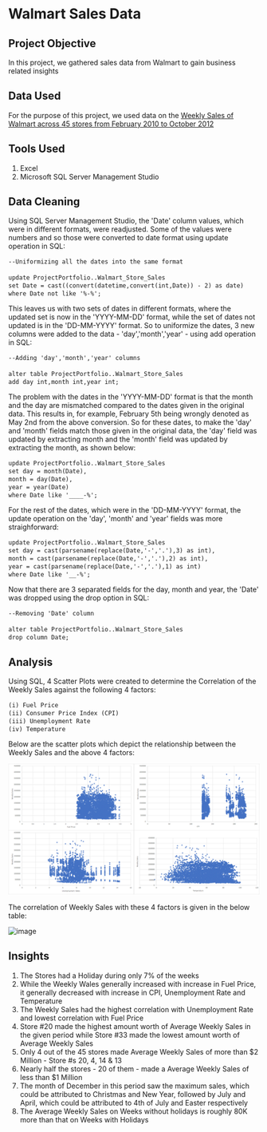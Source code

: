 # Walmart Sales Data

## Project Objective

In this project, we gathered sales data from Walmart to gain business related insights

## Data Used

For the purpose of this project, we used data on the <a href = "https://www.kaggle.com/datasets/rutuspatel/walmart-dataset-retail"> Weekly Sales of Walmart across 45 stores from February 2010 to October 2012 </a>

## Tools Used

1. Excel
2. Microsoft SQL Server Management Studio

## Data Cleaning

Using SQL Server Management Studio, the 'Date' column values, which were in different formats, were readjusted. Some of the values were numbers and so those were converted to date format using update operation in SQL:

    --Uniformizing all the dates into the same format

    update ProjectPortfolio..Walmart_Store_Sales
    set Date = cast((convert(datetime,convert(int,Date)) - 2) as date)
    where Date not like '%-%';

This leaves us with two sets of dates in different formats, where the updated set is now in the 'YYYY-MM-DD' format, while the set of dates not updated is in the 'DD-MM-YYYY' format. So to uniformize the dates, 3 new columns were added to the data - 'day','month','year' - using add operation in SQL:

    --Adding 'day','month','year' columns
    
    alter table ProjectPortfolio..Walmart_Store_Sales
    add day int,month int,year int;

The problem with the dates in the 'YYYY-MM-DD' format is that the month and the day are mismatched compared to the dates given in the original data. This results in, for example, February 5th being wrongly denoted as May 2nd from the above conversion. So for these dates, to make the 'day' and 'month' fields match those given in the original data, the 'day' field was updated by extracting month and the 'month' field was updated by extracting the month, as shown below:

    update ProjectPortfolio..Walmart_Store_Sales
    set day = month(Date),
    month = day(Date),
    year = year(Date)
    where Date like '____-%';

For the rest of the dates, which were in the 'DD-MM-YYYY' format, the update operation on the 'day', 'month' and 'year' fields was more straighforward:

    update ProjectPortfolio..Walmart_Store_Sales
    set day = cast(parsename(replace(Date,'-','.'),3) as int),
    month = cast(parsename(replace(Date,'-','.'),2) as int),
    year = cast(parsename(replace(Date,'-','.'),1) as int)
    where Date like '__-%';

Now that there are 3 separated fields for the day, month and year, the 'Date' was dropped using the drop option in SQL:

    --Removing 'Date' column

    alter table ProjectPortfolio..Walmart_Store_Sales
    drop column Date;

## Analysis

Using SQL, 4 Scatter Plots were created to determine the Correlation of the Weekly Sales against the following 4 factors:

    (i) Fuel Price
    (ii) Consumer Price Index (CPI)
    (iii) Unemployment Rate
    (iv) Temperature

Below are the scatter plots which depict the relationship between the Weekly Sales and the above 4 factors:

![alt text](https://raw.githubusercontent.com/rahulshankariyer/Walmart_Sales_Data/main/Correlation%20of%20Weekly%20Sales%20with%20Fuel%20Price%2C%20CPI%2C%20Unemployment%20and%20Temperature.png?token=GHSAT0AAAAAAB7SU4QBOSVI4FT72JS2ISFIZAD3CEQ)

The correlation of Weekly Sales with these 4 factors is given in the below table:

![image](https://user-images.githubusercontent.com/103128153/222934162-b1c5bd89-2d22-4748-9338-b124a6269c66.png)


## Insights

1. The Stores had a Holiday during only 7% of the weeks
2. While the Weekly Wales generally increased with increase in Fuel Price, it generally decreased with increase in CPI, Unemployment Rate and Temperature
3. The Weekly Sales had the highest correlation with Unemployment Rate and lowest correlation with Fuel Price
4. Store #20 made the highest amount worth of Average Weekly Sales in the given period while Store #33 made the lowest amount worth of Average Weekly Sales
5. Only 4 out of the 45 stores made Average Weekly Sales of more than $2 Million - Store #s 20, 4, 14 & 13
6. Nearly half the stores - 20 of them - made a Average Weekly Sales of less than $1 Million
7. The month of December in this period saw the maximum sales, which could be attributed to Christmas and New Year, followed by July and April, which could be attributed to 4th of July and Easter respectively
8. The Average Weekly Sales on Weeks without holidays is roughly 80K more than that on Weeks with Holidays
